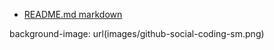 * [README.md markdown](https://github.com/mehdizebarjadan/GitHub/wiki/README.md-markdown)

background-image: url(images/github-social-coding-sm.png)
